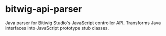 bitwig-api-parser
=================

Java parser for Bitiwig Studio's JavaScript controller API. Transforms Java interfaces into JavaScript prototype stub classes.
